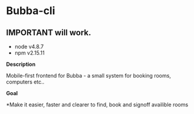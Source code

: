 # Bubba-cli


## IMPORTANT will work.
* node v4.8.7
* npm v2.15.11

__Description__ 

Mobile-first frontend for Bubba - a small system for booking rooms, computers etc.. 


__Goal__ 

*Make it easier, faster and clearer to find, book and signoff availible rooms






